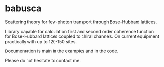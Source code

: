 # babusca

Scattering theory for few-photon transport through Bose-Hubbard lattices.

Library capable for calculation first and second order coherence function for Bose-Hubbard lattices coupled to chiral channels. On current equipment practically with up to 120-150 sites.

Documentation is main in the examples and in the code. 

Please do not hesitate to contact me.

